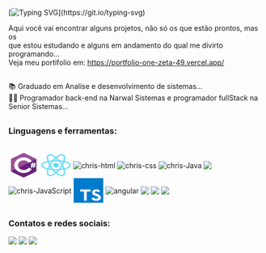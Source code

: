 [![Typing SVG](https://readme-typing-svg.herokuapp.com/?color=white&size=35&left=true&left=true&width=1000&lines=Bem+Vindos(as)+ao+meu+GitHub!;Sou+Christian+Felipe+Carvalho;)](https://git.io/typing-svg)

Aqui você vai encontrar alguns projetos, não só os que estão prontos, mas os  <br>
que estou estudando e alguns em andamento do qual me divirto programando... <br>
Veja meu portifolio em: https://portfolio-one-zeta-49.vercel.app/

##

📚 Graduado em Analise e desenvolvimento de sistemas...  
👨‍💻 Programador back-end na Narwal Sistemas e programador fullStack na Senior Sistemas...

## 
  
<h3>Linguagens e ferramentas:</h3>
<div style="display: inline_block"><br>
    
 <img align="center" alt="chris-C#" height="50" width="60" src="https://raw.githubusercontent.com/devicons/devicon/master/icons/csharp/csharp-original.svg" />
 <img align="center" alt="React" height="50" width="60" src="https://raw.githubusercontent.com/devicons/devicon/master/icons/react/react-original.svg">
 <img align="center" alt="chris-html" height="50" width="60" src="https://cdn.jsdelivr.net/gh/devicons/devicon/icons/html5/html5-original.svg" />
 <img align="center" alt="chris-css" height="50" width="60" src="https://cdn.jsdelivr.net/gh/devicons/devicon/icons/css3/css3-original.svg" />
 <img align="center" alt="chris-Java" height="60" width="70" src="https://cdn.jsdelivr.net/gh/devicons/devicon/icons/java/java-original.svg" />
 <img align="center"  heigth="40" width="50" src="https://cdn.jsdelivr.net/gh/devicons/devicon/icons/spring/spring-original.svg" />
 <img align="center" alt="chris-JavaScript" height="50" width="60" src="https://cdn.jsdelivr.net/gh/devicons/devicon/icons/javascript/javascript-plain.svg" />
 <img align="center" alt="Ts" height="50" width="60" src="https://raw.githubusercontent.com/devicons/devicon/master/icons/typescript/typescript-plain.svg">    
 <img align="center" alt="angular" height="50" width="60" src="https://cdn.jsdelivr.net/gh/devicons/devicon/icons/angularjs/angularjs-original.svg" />
 <img align="center" heigth="50" width="60" src="https://cdn.jsdelivr.net/gh/devicons/devicon/icons/mysql/mysql-original-wordmark.svg" />
 <img align="center"  heigth="50" width="60" src="https://cdn.jsdelivr.net/gh/devicons/devicon/icons/postgresql/postgresql-original-wordmark.svg" />
 <img align="center"  heigth="50" width="60" src="https://cdn.jsdelivr.net/gh/devicons/devicon/icons/git/git-plain.svg" /> 
 
</div>

  ##
 
<div> 
  <h3>Contatos e redes sociais:</h3>
  <a href="https://www.instagram.com/christianfelipecarvalho/" target="_blank"><img src="https://img.shields.io/badge/-Instagram-%23E4405F?style=for-the-badge&logo=instagram&logoColor=white" target="_blank"></a>
  <a href = "mailto:christianfc001@gmail.com"><img src="https://img.shields.io/badge/-Gmail-%23333?style=for-the-badge&logo=gmail&logoColor=white" target="_blank"></a>
 <a href="https://www.linkedin.com/in/christian-felipe-carvalho-744b91150/" target="_blank"><img src="https://img.shields.io/badge/-LinkedIn-%230077B5?style=for-the-badge&logo=linkedin&logoColor=white" target="_blank"></a> 
 
</div>

